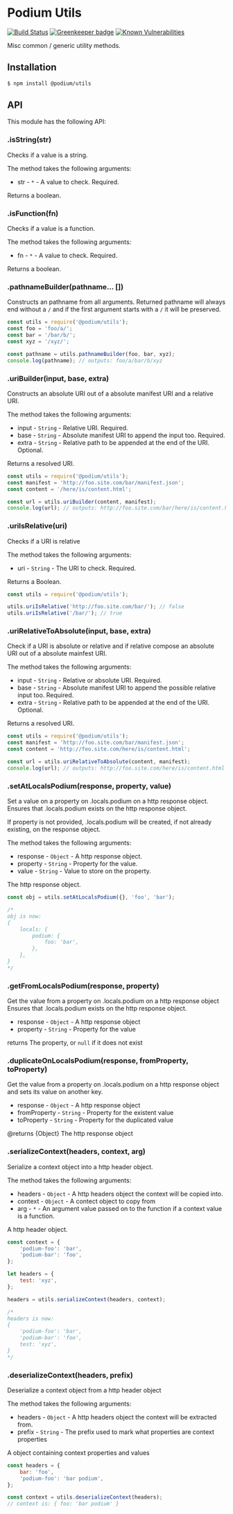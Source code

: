 # Podium Utils

[![Build Status](https://travis-ci.org/podium-lib/utils.svg?branch=master)](https://travis-ci.org/podium-lib/utils)
[![Greenkeeper badge](https://badges.greenkeeper.io/podium-lib/utils.svg)](https://greenkeeper.io/)
[![Known Vulnerabilities](https://snyk.io/test/github/podium-lib/utils/badge.svg)](https://snyk.io/test/github/podium-lib/utils)

Misc common / generic utility methods.

## Installation

```bash
$ npm install @podium/utils
```

## API

This module has the following API:

### .isString(str)

Checks if a value is a string.

The method takes the following arguments:

-   str - `*` - A value to check. Required.

Returns a boolean.

### .isFunction(fn)

Checks if a value is a function.

The method takes the following arguments:

-   fn - `*` - A value to check. Required.

Returns a boolean.

### .pathnameBuilder(pathname... [])

Constructs an pathname from all arguments. Returned pathname will always end without
a `/` and if the first argument starts with a `/` it will be preserved.

```js
const utils = require('@podium/utils');
const foo = 'foo/a/';
const bar = '/bar/b/';
const xyz = '/xyz/';

const pathname = utils.pathnameBuilder(foo, bar, xyz);
console.log(pathname); // outputs: foo/a/bar/b/xyz
```

### .uriBuilder(input, base, extra)

Constructs an absolute URI out of a absolute manifest URI and a relative URI.

The method takes the following arguments:

-   input - `String` - Relative URI. Required.
-   base - `String` - Absolute manifest URI to append the input too. Required.
-   extra - `String` - Relative path to be appended at the end of the URI. Optional.

Returns a resolved URI.

```js
const utils = require('@podium/utils');
const manifest = 'http://foo.site.com/bar/manifest.json';
const content = '/here/is/content.html';

const url = utils.uriBuilder(content, manifest);
console.log(url); // outputs: http://foo.site.com/bar/here/is/content.html
```

### .uriIsRelative(uri)

Checks if a URI is relative

The method takes the following arguments:

-   uri - `String` - The URI to check. Required.

Returns a Boolean.

```js
const utils = require('@podium/utils');

utils.uriIsRelative('http://foo.site.com/bar/'); // false
utils.uriIsRelative('/bar/'); // true
```

### .uriRelativeToAbsolute(input, base, extra)

Check if a URI is absolute or relative and if relative compose an
absolute URI out of a absolute mainfest URI.

The method takes the following arguments:

-   input - `String` - Relative or absolute URI. Required.
-   base - `String` - Absolute manifest URI to append the possible relative input too. Required.
-   extra - `String` - Relative path to be appended at the end of the URI. Optional.

Returns a resolved URI.

```js
const utils = require('@podium/utils');
const manifest = 'http://foo.site.com/bar/manifest.json';
const content = 'http://foo.site.com/here/is/content.html';

const url = utils.uriRelativeToAbsolute(content, manifest);
console.log(url); // outputs: http://foo.site.com/here/is/content.html
```

### .setAtLocalsPodium(response, property, value)

Set a value on a property on .locals.podium on a http response object.
Ensures that .locals.podium exists on the http response object.

If property is not provided, .locals.podium will be created, if not already
existing, on the response object.

The method takes the following arguments:

-   response - `Object` - A http response object.
-   property - `String` - Property for the value.
-   value - `String` - Value to store on the property.

The http response object.

```js
const obj = utils.setAtLocalsPodium({}, 'foo', 'bar');

/*
obj is now:
{
    locals: {
        podium: {
            foo: 'bar',
        },
    },
}
*/
```

### .getFromLocalsPodium(response, property)

Get the value from a property on .locals.podium on a http response object
Ensures that .locals.podium exists on the http response object.

-   response - `Object` - A http response object
-   property - `String` - Property for the value

returns The property, or `null` if it does not exist

### .duplicateOnLocalsPodium(response, fromProperty, toProperty)

Get the value from a property on .locals.podium on a http response object
and sets its value on another key.

-   response - `Object` - A http response object
-   fromProperty - `String` - Property for the existent value
-   toProperty - `String` - Property for the duplicated value

@returns {Object} The http response object

### .serializeContext(headers, context, arg)

Serialize a context object into a http header object.

The method takes the following arguments:

-   headers - `Object` - A http headers object the context will be copied into.
-   context - `Object` - A contect object to copy from
-   arg - `*` - An argument value passed on to the function if a context value is a function.

A http header object.

```js
const context = {
    'podium-foo': 'bar',
    'podium-bar': 'foo',
};

let headers = {
    test: 'xyz',
};

headers = utils.serializeContext(headers, context);

/*
headers is now:
{
    'podium-foo': 'bar',
    'podium-bar': 'foo',
    test: 'xyz',
}
*/
```

### .deserializeContext(headers, prefix)

Deserialize a context object from a http header object

The method takes the following arguments:

-   headers - `Object` - A http headers object the context will be extracted from.
-   prefix - `String` - The prefix used to mark what properties are context properties

A object containing context properties and values

```js
const headers = {
    bar: 'foo',
    'podium-foo': 'bar podium',
};

const context = utils.deserializeContext(headers);
// context is: { foo: 'bar podium' }
```
